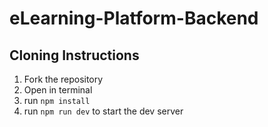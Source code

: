 # eLearning-Platform-Backend

## Cloning Instructions
1. Fork the repository
2. Open in terminal 
3. run `npm install`
4. run `npm run dev` to start the dev server

 